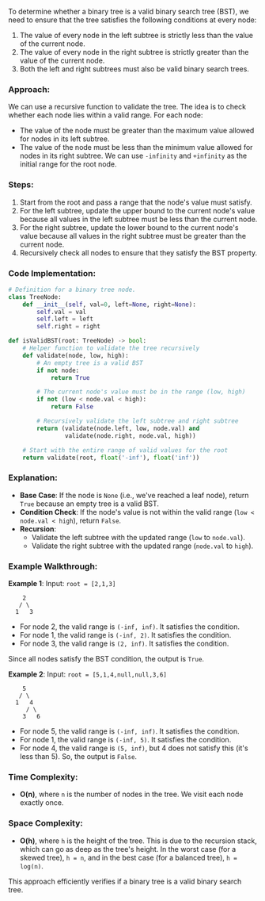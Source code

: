 To determine whether a binary tree is a valid binary search tree (BST), we need to ensure that the tree satisfies the following conditions at every node:

1. The value of every node in the left subtree is strictly less than the value of the current node.
2. The value of every node in the right subtree is strictly greater than the value of the current node.
3. Both the left and right subtrees must also be valid binary search trees.

### Approach:
We can use a recursive function to validate the tree. The idea is to check whether each node lies within a valid range. For each node:
- The value of the node must be greater than the maximum value allowed for nodes in its left subtree.
- The value of the node must be less than the minimum value allowed for nodes in its right subtree.
We can use `-infinity` and `+infinity` as the initial range for the root node.

### Steps:
1. Start from the root and pass a range that the node's value must satisfy.
2. For the left subtree, update the upper bound to the current node's value because all values in the left subtree must be less than the current node.
3. For the right subtree, update the lower bound to the current node's value because all values in the right subtree must be greater than the current node.
4. Recursively check all nodes to ensure that they satisfy the BST property.

### Code Implementation:

```python
# Definition for a binary tree node.
class TreeNode:
    def __init__(self, val=0, left=None, right=None):
        self.val = val
        self.left = left
        self.right = right

def isValidBST(root: TreeNode) -> bool:
    # Helper function to validate the tree recursively
    def validate(node, low, high):
        # An empty tree is a valid BST
        if not node:
            return True

        # The current node's value must be in the range (low, high)
        if not (low < node.val < high):
            return False

        # Recursively validate the left subtree and right subtree
        return (validate(node.left, low, node.val) and
                validate(node.right, node.val, high))

    # Start with the entire range of valid values for the root
    return validate(root, float('-inf'), float('inf'))
```

### Explanation:
- **Base Case**: If the node is `None` (i.e., we've reached a leaf node), return `True` because an empty tree is a valid BST.
- **Condition Check**: If the node's value is not within the valid range (`low < node.val < high`), return `False`.
- **Recursion**:
  - Validate the left subtree with the updated range (`low` to `node.val`).
  - Validate the right subtree with the updated range (`node.val` to `high`).

### Example Walkthrough:

**Example 1**:
Input: `root = [2,1,3]`
```
    2
   / \
  1   3
```
- For node 2, the valid range is `(-inf, inf)`. It satisfies the condition.
- For node 1, the valid range is `(-inf, 2)`. It satisfies the condition.
- For node 3, the valid range is `(2, inf)`. It satisfies the condition.

Since all nodes satisfy the BST condition, the output is `True`.

**Example 2**:
Input: `root = [5,1,4,null,null,3,6]`
```
    5
   / \
  1   4
     / \
    3   6
```
- For node 5, the valid range is `(-inf, inf)`. It satisfies the condition.
- For node 1, the valid range is `(-inf, 5)`. It satisfies the condition.
- For node 4, the valid range is `(5, inf)`, but 4 does not satisfy this (it's less than 5). So, the output is `False`.

### Time Complexity:
- **O(n)**, where `n` is the number of nodes in the tree. We visit each node exactly once.

### Space Complexity:
- **O(h)**, where `h` is the height of the tree. This is due to the recursion stack, which can go as deep as the tree's height. In the worst case (for a skewed tree), `h = n`, and in the best case (for a balanced tree), `h = log(n)`.

This approach efficiently verifies if a binary tree is a valid binary search tree.

